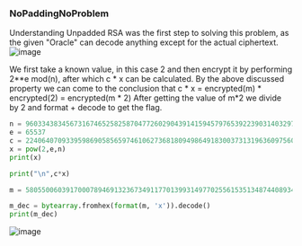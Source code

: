 ### NoPaddingNoProblem

Understanding Unpadded RSA was the first step to solving this problem, as the given "Oracle" can decode anything except for the actual ciphertext.
![image](https://github.com/KarsCode/Cryptonite_PicoCTFTask/assets/117924364/a1c85db7-7520-4e19-bd21-d640a1d68d41)

 
We first take a known value, in this case 2 and then encrypt it by performing 2**e mod(n), after which c * x can be calculated. By the above discussed property we can come to the conclusion that 
c * x = encrypted(m) * encrypted(2) = encrypted(m * 2)
After getting the value of m*2 we divide by 2 and format + decode to get the flag. 
 


```python
n = 96033438345673167465258258704772602904391415945797653922390314032974220187064250022048023818851061183818777094593805132927738220395720206235956985148430154092830709649376484286536985362224145941807877995721694730333665213435401946279275909338253681519594338636834923592573071636951062285594511525132578415123
e = 65537
c = 22406407093395986905856597461062736818094986491830037313196360975601366311713063465454886025735601679067472120266972408508732965536117561736028693443418814159006036427270580324765640387718008065199961869242286532076279265009151067325829854019550480200261932967448229286803148806710187359239917147079733314786
x = pow(2,e,n)
print(x)

print("\n",c*x)

m = 580550060391700078946913236734911770139931497702556153513487440893406629034802718534645538074938502890769425795379846471930 //2 

m_dec = bytearray.fromhex(format(m, 'x')).decode()
print(m_dec)
```

![image](https://github.com/KarsCode/Cryptonite_PicoCTFTask/assets/117924364/dbde0d69-dbe6-4c39-9601-700d4166018f)

